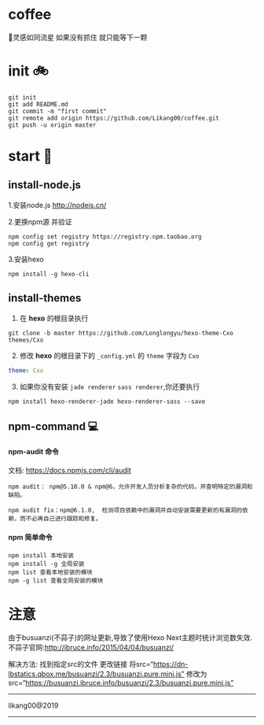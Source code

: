 # coffee 

🌠灵感如同流星 如果没有抓住 就只能等下一颗

# init 🚲

```
git init
git add README.md
git commit -m "first commit"
git remote add origin https://github.com/Likang00/coffee.git
git push -u origin master
```

# start 🛵

## install-node.js
1.安装node.js
http://nodejs.cn/

2.更换npm源 并验证

``` shell
npm config set registry https://registry.npm.taobao.org
npm config get registry
```

3.安装hexo

``` shell
npm install -g hexo-cli
```

## install-themes
1. 在 **hexo** 的根目录执行

``` shell
git clone -b master https://github.com/Longlongyu/hexo-theme-Cxo themes/Cxo
```

2. 修改 **hexo** 的根目录下的 `_config.yml` 的 `theme` 字段为 `Cxo`

``` yaml
theme: Cxo
```

3. 如果你没有安装 `jade renderer` `sass renderer`,你还要执行

``` shell
npm install hexo-renderer-jade hexo-renderer-sass --save
```

## npm-command 💻

####  npm-audit 命令
文档: https://docs.npmjs.com/cli/audit

``` shell 
npm audit： npm@5.10.0 & npm@6，允许开发人员分析复杂的代码，并查明特定的漏洞和缺陷。

npm audit fix：npm@6.1.0,  检测项目依赖中的漏洞并自动安装需要更新的有漏洞的依赖，而不必再自己进行跟踪和修复。
```

#### npm 简单命令

``` shell 
npm install 本地安装 
npm install -g 全局安装
npm list 查看本地安装的模块
npm -g list 查看全局安装的模块
```

# 注意

由于busuanzi(不蒜子)的网址更新,导致了使用Hexo Next主题时统计浏览数失效.
不蒜子官网:http://ibruce.info/2015/04/04/busuanzi/

解决方法:
找到指定src的文件 更改链接
将src=“https://dn-lbstatics.qbox.me/busuanzi/2.3/busuanzi.pure.mini.js”
修改为src=“https://busuanzi.ibruce.info/busuanzi/2.3/busuanzi.pure.mini.js”

---

likang00@2019

---